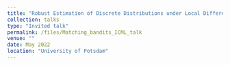```yaml
---
title: "Robust Estimation of Discrete Distributions under Local Differential Privacy."
collection: talks
type: "Invited talk"
permalink: /files/Matching_bandits_ICML_talk
venue: ""
date: May 2022
location: "University of Potsdam"
---
```


